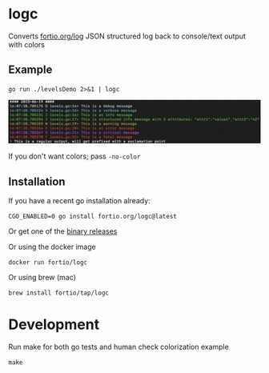 # logc
Converts [fortio.org/log](https://github.com/fortio/log#log) JSON structured log back to console/text output with colors

## Example
```
go run ./levelsDemo 2>&1 | logc
```

![Example console color output](example.png)

If you don't want colors; pass `-no-color`

## Installation

If you have a recent go installation already:
```shell
CGO_ENABLED=0 go install fortio.org/logc@latest
```

Or get one of the [binary releases](https://github.com/fortio/logc/releases)

Or using the docker image
```shell
docker run fortio/logc
```

Or using brew (mac)
```shell
brew install fortio/tap/logc
```

# Development

Run make for both go tests and human check colorization example
```
make
```
